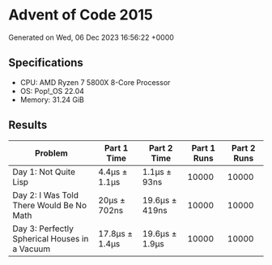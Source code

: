 # Advent of Code 2015

Generated on Wed, 06 Dec 2023 16:56:22 +0000

## Specifications

- CPU: AMD Ryzen 7 5800X 8-Core Processor
- OS: Pop!_OS 22.04
- Memory: 31.24 GiB

## Results

| Problem | Part 1 Time | Part 2 Time | Part 1 Runs | Part 2 Runs |
| ------- | ----------- | ----------- | ----------- | ----------- |
| Day 1: Not Quite Lisp | 4.4µs ± 1.1µs | 1.1µs ± 93ns | 10000 | 10000 |
| Day 2: I Was Told There Would Be No Math | 20µs ± 702ns | 19.6µs ± 419ns | 10000 | 10000 |
| Day 3: Perfectly Spherical Houses in a Vacuum | 17.8µs ± 1.4µs | 19.6µs ± 1.9µs | 10000 | 10000 |

